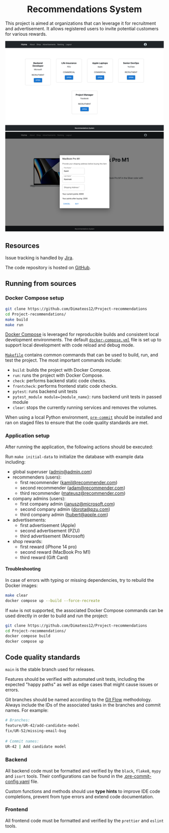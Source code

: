 <h1 align="center">Recommendations System</h1>

This project is aimed at organizations that can leverage it
for recruitment and advertisement. It allows registered users
to invite potential customers for various rewards.

![demo](https://raw.githubusercontent.com/kamilkaminski01/recommendations-system/main/frontend/src/assets/images/demo1.png)
![demo](https://raw.githubusercontent.com/kamilkaminski01/recommendations-system/main/frontend/src/assets/images/demo2.png)

## Resources

Issue tracking is handled by
[Jira](https://www.atlassian.com/pl/software/jira).

The code repository is hosted on
[GitHub](https://github.com/Dimateos12/Project-recommendations).

## Running from sources

### Docker Compose setup

```bash
git clone https://github.com/Dimateos12/Project-recommendations
cd Project-recommendations/
make build
make run
```

[Docker Compose](https://docs.docker.com/compose/install/) is leveraged
for reproducible builds and consistent local development environments.
The default [`docker-compose.yml`](docker-compose.yml) file is set up
to support local development with code reload and debug mode.

[`Makefile`](Makefile) contains common commands that can be used to
build, run, and test the project. The most important commands include:
- `build`: builds the project with Docker Compose.
- `run`: runs the project with Docker Compose.
- `check`: performs backend static code checks.
- `frontcheck`: performs frontend static code checks.
- `pytest`: runs backend unit tests
- `pytest_module module={module_name}`: runs backend unit tests in passed module
- `clear`: stops the currently running services and removes the volumes.

When using a local Python environment, [`pre-commit`](https://pre-commit.com/)
should be installed and ran on staged files to ensure that the code
quality standards are met.

### Application setup

After running the application, the following actions should be executed:

Run `make initial-data` to initialize the database with example data including:
  - global superuser (admin@admin.com)
  - recommenders (users):
    - first recommender (kamil@recommender.com)
    - second recommender (adam@recommender.com)
    - third recommender (mateusz@recommender.com)
  - company admins (users):
    - first company admin (janusz@microsoft.com)
    - second company admin (dorota@pzu.com)
    - third company admin (hubert@apple.com)
  - advertisements:
    - first advertisement (Apple)
    - second advertisement (PZU)
    - third advertisement (Microsoft)
  - shop rewards:
    - first reward (iPhone 14 pro)
    - second reward (MacBook Pro M1)
    - third reward (Gift Card)

#### Troubleshooting

In case of errors with typing or missing dependencies, try to rebuild the
Docker images:

```bash
make clear
docker compose up --build --force-recreate
```

If `make` is not supported, the associated Docker Compose commands can be
used directly in order to build and run the project:

```bash
git clone https://github.com/Dimateos12/Project-recommendations
cd Project-recommendations/
docker compose build
docker compose up
```

## Code quality standards

`main` is the stable branch used for releases.

Features should be verified with automated unit tests, including
the expected "happy paths" as well as edge cases that might cause issues
or errors.

Git branches should be named according to the
[Git Flow](https://danielkummer.github.io/git-flow-cheatsheet/) methodology.
Always include the IDs of the associated tasks in the branches and commit
names. For example:

```bash
# Branches:
feature/UR-42/add-candidate-model
fix/UR-52/missing-email-bug

# Commit names:
UR-42 | Add candidate model
```

### Backend

All backend code must be formatted and verified by the `black`, `flake8`,
`mypy` and `isort` tools. Their configurations can be found in the
[.pre-commit-config.yaml](.pre-commit-config.yaml) file.

Custom functions and methods should use **type hints** to improve IDE code
completions, prevent from type errors and extend code documentation.

### Frontend

All frontend code must be formatted and verified by the `prettier`
and `eslint` tools.
